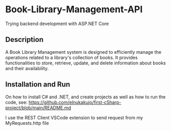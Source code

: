 # Book-Library-Management-API
Trying backend development with ASP.NET Core

## Description
A Book Library Management system is designed to efficiently manage the operations related to a library's collection of books. It provides functionalities to store, retrieve, update, and delete information about books and their availability.

## Installation and Run
On how to install C# and .NET, and create projects as well as how to run the code, see:
https://github.com/elnukakujo/first-cSharp-project/blob/main/README.md

I use the REST Client VSCode extension to send request from my MyRequests.http file